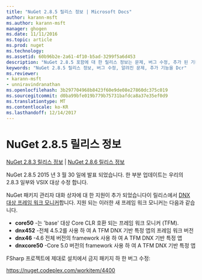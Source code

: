 ```yaml
---
title: "NuGet 2.8.5 릴리스 정보 | Microsoft Docs"
author: karann-msft
ms.author: karann-msft
manager: ghogen
ms.date: 11/11/2016
ms.topic: article
ms.prod: nuget
ms.technology: 
ms.assetid: 60b96b2e-2a61-4f10-b5ad-3299f5a6d453
description: "NuGet 2.8.5 포함에 대 한 릴리스 정보는 문제, 버그 수정, 추가 된 기능 및 Dcr 알려져 있습니다."
keywords: "NuGet 2.8.5 릴리스 정보, 버그 수정, 알려진 문제, 추가 기능을 Dcr"
ms.reviewer:
- karann-msft
- unniravindranathan
ms.openlocfilehash: 3b297704968b8423f60e9de08e27860dc375c019
ms.sourcegitcommit: d0ba99bfe019b779b75731bafdca8a37e35ef0d9
ms.translationtype: MT
ms.contentlocale: ko-KR
ms.lasthandoff: 12/14/2017
---
```

# <a name="nuget-285-release-notes"></a>NuGet 2.8.5 릴리스 정보

[NuGet 2.8.3 릴리스 정보](../release-notes/nuget-2.8.3.md) | [NuGet 2.8.6 릴리스 정보](../release-notes/nuget-2.8.6.md)

NuGet 2.8.5 2015 년 3 월 30 일에 발표 되었습니다. 한 부분 업데이트는 우리의 2.8.3 일부와 VSIX 대상 수정 합니다.

NuGet 패키지 관리자 대화 상자에 대 한 지원이 추가 되었습니다이 릴리스에서 [DNX 대상 프레임 워크 모니커](https://github.com/aspnet/dnx)합니다.  지원 되는 이러한 새 프레임 워크 모니커는 다음과 같습니다.

* **core50** -는 'base' 대상 Core CLR 호환 되는 프레임 워크 모니커 (TFM).
* **dnx452** -전체 4.5.2를 사용 하 여 A TFM DNX 기반 특정 앱의 프레임 워크 버전
* **dnx46** -4.6 전체 버전의 framework 사용 하 여 A TFM DNX 기반 특정 앱
* **dnxcore50** -Core 5.0 버전의 framework 사용 하 여 A TFM DNX 기반 특정 앱

FSharp 프로젝트에 제대로 설치에서 금지 패키지 하 한 버그 수정:

https://nuget.codeplex.com/workitem/4400
